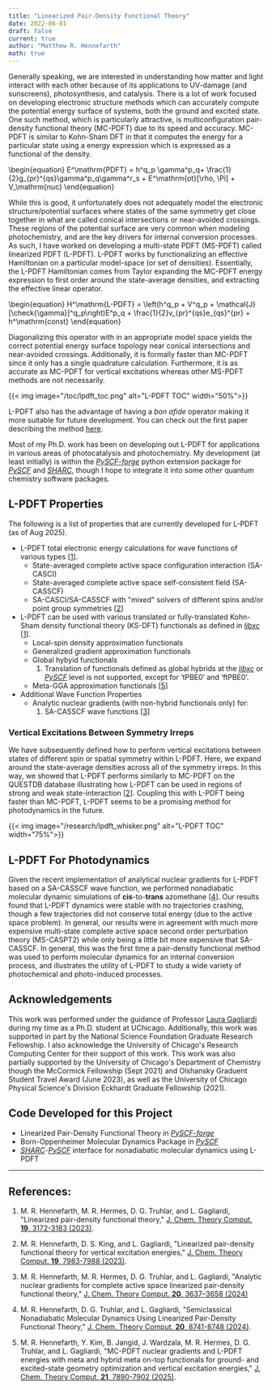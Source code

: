```yaml
---
title: "Linearized Pair-Density Functional Theory"
date: 2022-06-01
draft: false 
current: true
author: "Matthew R. Hennefarth"
math: true
---
```


Generally speaking, we are interested in understanding how matter and light
interact with each other because of its applications to UV-damage (and
sunscreens), photosynthesis, and catalysis. There is a lot of work focused on
developing electronic structure methods which can accurately compute the
potential energy surface of systems, both the ground and excited state. One
such method, which is particularly attractive, is multiconfiguration
pair-density functional theory (MC-PDFT) due to its speed and accuracy. MC-PDFT
is similar to Kohn-Sham DFT in that it computes the energy for a particular
state using a energy expression which is expressed as a functional of the
density.

\begin{equation}
E^\mathrm{PDFT} = h^q_p \gamma^p_q+ \frac{1}{2}g_{pr}^{qs}\gamma^p_q\gamma^r_s + E^\mathrm{ot}[\rho, \Pi] + V_\mathrm{nuc}
\end{equation}

While this is good, it unfortunately does not adequately model the electronic
structure/potential surfaces where states of the same symmetry get close
together in what are called conical intersections or near-avoided crossings.
These regions of the potential surface are very common when modeling
photochemistry, and are the key drivers for internal conversion processes. As
such, I have worked on developing a multi-state PDFT (MS-PDFT) called
linearized PDFT (L-PDFT). L-PDFT works by functionalizing an effective
Hamiltonian on a particular model-space (or set of densities). Essentially, the
L-PDFT Hamiltonian comes from Taylor expanding the MC-PDFT energy expression to
first order around the state-average densities, and extracting the effective
linear operator.

\begin{equation}
H^\mathrm{L-PDFT} = \left(h^q_p + V^q_p + \mathcal{J}[\check{\gamma}]^q_p\right)E^p_q + \frac{1}{2}v_{pr}^{qs}e_{qs}^{pr} + h^\mathrm{const} 
\end{equation}

Diagonalizing this operator with in an appropriate model space yields the
correct potential energy surface topology near conical intersections and
near-avoided crossings. Additionally, it is formally faster than MC-PDFT since
it only has a single quadrature calculation. Furthermore, it is as accurate as
MC-PDFT for vertical excitations whereas other MS-PDFT methods are not
necessarily.

{{< img image="/toc/lpdft_toc.png" alt="L-PDFT TOC" width="50%">}}

L-PDFT also has the advantage of having a *bon afide* operator making it more
suitable for future development. You can check out the first paper describing
the method [here][J. Chem. Theory Comput. **19**, 3172-3183 (2023)].

Most of my Ph.D. work has been on developing out L-PDFT for applications in
various areas of photocatalysis and photochemistry. My development (at least
initially) is within the [*PySCF-forge*] python extension package for
[*PySCF*] and [*SHARC*], though I hope to integrate it into some other quantum chemistry
software packages.

## L-PDFT Properties

The following is a list of properties that are currently developed for L-PDFT (as of Aug 2025).

- L-PDFT total electronic energy calculations for wave functions of various
  types [[1][J. Chem. Theory Comput. **19**, 3172-3183 (2023)]].
    - State-averaged complete active space configuration interaction (SA-CASCI)
    - State-averaged complete active space self-consistent field (SA-CASSCF)
    - SA-CASCI/SA-CASSCF with "mixed" solvers of different spins and/or point
      group symmetries [[2][J. Chem. Theory Comput. **19**, 7983-7988 (2023)]]
- L-PDFT can be used with various translated or fully-translated Kohn-Sham
  density functional theory (KS-DFT) functionals as defined in [*libxc*]
  [[1][J. Chem. Theory Comput. **19**, 3172-3183 (2023)]].
    - Local-spin density approximation functionals
    - Generalized gradient approximation functionals
    - Global hybyid functionals 
        1. Translation of functionals defined as global hybrids at the
        [*libxc*] or [*PySCF*] level is not supported, except for ‘tPBE0’ and
        ‘ftPBE0’.
    - Meta-GGA approximation functionals [[5][J. Chem. Theory Comput. **21**, 7890-7902 (2025)]]
- Additional Wave Function Properties
    - Analytic nuclear gradients (with non-hybrid functionals only) for:
        1. SA-CASSCF wave functions [[3][J. Chem. Theory Comput. **20**, 3637–3658 (2024)]]

### Vertical Excitations Between Symmetry Irreps

We have subsequently defined how to perform vertical excitations between states
of different spin or spatial symmetry within L-PDFT. Here, we expand around the
state-average densities across all of the symmetry irreps. In this way, we
showed that L-PDFT performs similarly to MC-PDFT on the QUESTDB database
illustrating how L-PDFT can be used in regions of strong and weak
state-interaction [[2][J. Chem. Theory Comput. **19**, 7983-7988 (2023)]].
Coupling this with L-PDFT being faster than MC-PDFT, L-PDFT seems to be a
promising method for photodynamics in the future. 

{{< img image="/research/lpdft_whisker.png" alt="L-PDFT TOC" width="75%">}}

## L-PDFT For Photodynamics

Given the recent implementation of analytical nuclear gradients for L-PDFT
based on a SA-CASSCF wave function, we performed nonadiabatic molecular dynamic
simulations of **cis**-to-**trans** azomethane [[4][J. Chem. Theory Comput. **20**, 8741-8748 (2024)]]. Our results found that L-PDFT dynamics were stable with no
trajectories crashing, though a few trajectories did not conserve total energy
(due to the active space problem). In general, our results were in agreement
with much more expensive multi-state complete active space second order
perturbation theory (MS-CASPT2) while only being a little bit more expensive
that SA-CASSCF. In general, this was the first time a pair-density functional
method was used to perform molecular dynamics for an internal conversion
process, and illustrates the utility of L-PDFT to study a wide variety of
photochemical and photo-induced processes. 

## Acknowledgements

This work was performed under the guidance of Professor [Laura
Gagliardi](https://gagliardigroup.uchicago.edu/) during my time as a Ph.D.
student at UChicago. Additionally, this work was supported in part by the
National Science Foundation Graduate Research Fellowship. I also acknowledge
the University of Chicago's Research Computing Center for their support of this
work. This work was also partially supported by the University of Chicago's
Department of Chemistry though the McCormick Fellowship (Sept 2021) and
Olshansky Graduent Student Travel Award (June 2023), as well as the University
of Chicago Physical Science's Division Eckhardt Graduate Fellowship (2021). 

## Code Developed for this Project
- Linearized Pair-Density Functional Theory in [*PySCF-forge*]
- Born-Oppenheimer Molecular Dynamics Package in [*PySCF*]
- [*SHARC*]-[*PySCF*] interface for nonadiabatic molecular dynamics using
L-PDFT

---
## References:
1. M. R. Hennefarth, M. R. Hermes, D. G. Truhlar, and L. Gagliardi, "Linearized
   pair-density functional theory," [J. Chem. Theory Comput. **19**, 3172-3183
(2023)].
1. M. R. Hennefarth, D. S. King, and L. Gagliardi, "Linearized pair-density
   functional theory for vertical excitation energies," [J. Chem. Theory
Comput. **19**, 7983-7988 (2023)].
1. M. R. Hennefarth, M. R. Hermes, D. G. Truhlar, and L. Gagliardi, "Analytic
   nuclear gradients for complete active space linearized pair-density
functional theory," [J. Chem. Theory Comput. **20**, 3637–3658 (2024)]

1. M. R. Hennefarth, D. G. Truhlar, and L. Gagliardi, "Semiclassical
   Nonadiabatic Molecular Dynamics Using Linearized Pair-Density Functional
Theory," [J. Chem. Theory Comput. **20**, 8741-8748 (2024)].

1. M. R. Hennefarth, Y. Kim, B. Jangid, J. Wardzala, M. R. Hermes, D. G. Truhlar, and L. Gagliardi, "MC-PDFT nuclear gradients and L-PDFT energies with meta and hybrid meta on-top functionals for ground- and excited-state geometry optimization and vertical excitation energies," [J. Chem. Theory Comput. **21**, 7890-7902 (2025)].

[comment]: <Reference Hyperlinks>
[J. Chem. Theory Comput. **19**, 3172-3183 (2023)]: http://dx.doi.org/10.1021/acs.jctc.3c00207
[J. Chem. Theory Comput. **19**, 7983-7988 (2023)]: https://dx.doi.org/10.1021/acs.jctc.3c00863
[J. Chem. Theory Comput. **20**, 3637–3658 (2024)]: https://dx.doi.org/10.1021/acs.jctc.4c00095
[J. Chem. Theory Comput. **20**, 8741-8748 (2024)]: https://dx.doi.org/10.1021/acs.jctc.4c01061
[J. Chem. Theory Comput. **21**, 7890-7902 (2025)]: https://dx.doi.org/10.1021/acs.jctc.5c00899
[*PySCF-forge*]: https://github.com/pyscf/pyscf-forge
[*PySCF*]: https://github.com/pyscf/pyscf
[*libxc*]: https://www.tddft.org/programs/libxc/
[*SHARC*]: https://sharc-md.org/
